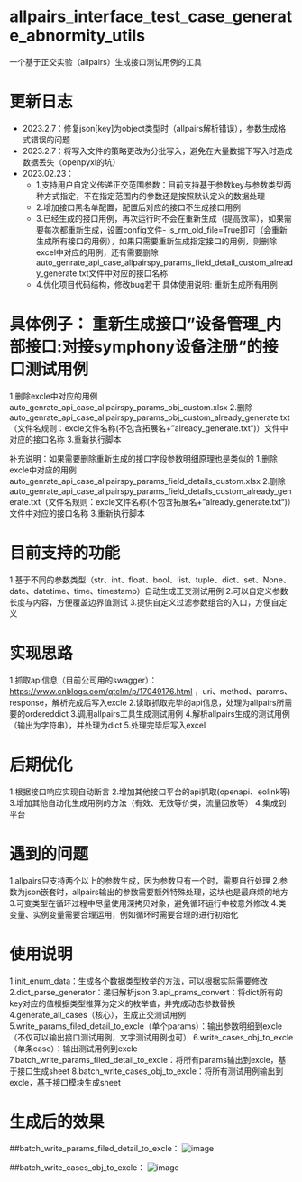 # allpairs_interface_test_case_generate_abnormity_utils
一个基于正交实验（allpairs）生成接口测试用例的工具
# 更新日志
- 2023.2.7：修复json[key]为object类型时（allpairs解析错误），参数生成格式错误的问题
- 2023.2.7：将写入文件的策略更改为分批写入，避免在大量数据下写入时造成数据丢失（openpyxl的坑）
- 2023.02.23：
	- 1.支持用户自定义传递正交范围参数：目前支持基于参数key与参数类型两种方式指定，不在指定范围内的参数还是按照默认定义的数据处理
	- 2.增加接口黑名单配置，配置后对应的接口不生成接口用例
	- 3.已经生成的接口用例，再次运行时不会在重新生成（提高效率），如果需要每次都重新生成，设置config文件- is_rm_old_file=True即可（会重新生成所有接口的用例），如果只需要重新生成指定接口的用例，则删除excel中对应的用例，还有需要删除auto_genrate_api_case_allpairspy_params_field_detail_custom_already_generate.txt文件中对应的接口名称
	- 4.优化项目代码结构，修改bug若干
具体使用说明:
重新生成所有用例


# 具体例子： 重新生成接口”设备管理_内部接口:对接symphony设备注册“的接口测试用例
1.删除excle中对应的用例auto_genrate_api_case_allpairspy_params_obj_custom.xlsx
2.删除auto_genrate_api_case_allpairspy_params_obj_custom_already_generate.txt（文件名规则：excle文件名称(不包含拓展名+”already_generate.txt“)）文件中对应的接口名称
3.重新执行脚本

补充说明：如果需要删除重新生成的接口字段参数明细原理也是类似的
1.删除excle中对应的用例auto_genrate_api_case_allpairspy_params_field_details_custom.xlsx
2.删除auto_genrate_api_case_allpairspy_params_field_details_custom_already_generate.txt（文件名规则：excle文件名称(不包含拓展名+”already_generate.txt“)）文件中对应的接口名称
3.重新执行脚本



# 目前支持的功能
1.基于不同的参数类型（str、int、float、bool、list、tuple、dict、set、None、date、datetime、time、timestamp）自动生成正交测试用例
2.可以自定义参数长度与内容，方便覆盖边界值测试
3.提供自定义过滤参数组合的入口，方便自定义

# 实现思路
1.抓取api信息（目前公司用的swagger）： https://www.cnblogs.com/qtclm/p/17049176.html ，uri、method、params、response，解析完成后写入excle
2.读取抓取完毕的api信息，处理为allpairs所需要的ordereddict
3.调用allpairs工具生成测试用例
4.解析allpairs生成的测试用例（输出为字符串），并处理为dict
5.处理完毕后写入excel


# 后期优化
1.根据接口响应实现自动断言
2.增加其他接口平台的api抓取(openapi、eolink等)
3.增加其他自动化生成用例的方法（有效、无效等价类，流量回放等）
4.集成到平台

# 遇到的问题
1.allpairs只支持两个以上的参数生成，因为参数只有一个时，需要自行处理
2.参数为json嵌套时，allpairs输出的参数需要额外特殊处理，这块也是最麻烦的地方
3.可变类型在循环过程中尽量使用深拷贝对象，避免循环运行中被意外修改
4.类变量、实例变量需要合理运用，例如循环时需要合理的进行初始化

# 使用说明
1.init_enum_data：生成各个数据类型枚举的方法，可以根据实际需要修改
2.dict_parse_generator：递归解析json
3.api_prams_convert：将dict所有的key对应的值根据类型推算为定义的枚举值，并完成动态参数替换
4.generate_all_cases（核心），生成正交测试用例
5.write_params_filed_detail_to_excle（单个params）：输出参数明细到excle（不仅可以输出接口测试用例，文字测试用例也可）
6.write_cases_obj_to_excle（单条case）：输出测试用例到excle
7.batch_write_params_filed_detail_to_excle：将所有params输出到excle，基于接口生成sheet
8.batch_write_cases_obj_to_excle：将所有测试用例输出到excle，基于接口模块生成sheet

# 生成后的效果
##batch_write_params_filed_detail_to_excle：
![image](https://img2023.cnblogs.com/blog/1357367/202303/1357367-20230301102630112-871862616.png)



##batch_write_cases_obj_to_excle：
![image](https://img2023.cnblogs.com/blog/1357367/202301/1357367-20230131152107805-1827420595.png)




